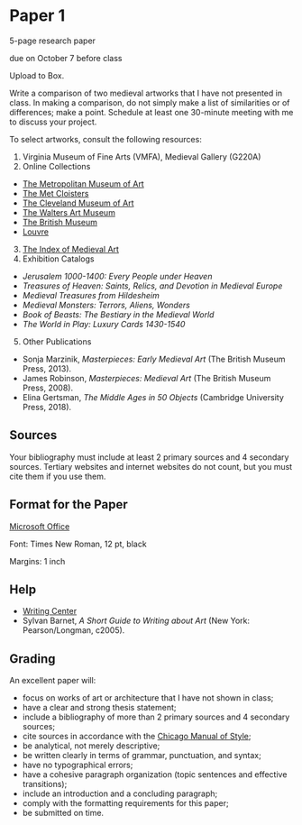# Paper 1
5-page research paper

due on October 7 before class

Upload to Box.

Write a comparison of two medieval artworks that I have not presented in class. In making a comparison, do not simply make a list of similarities or of differences; make a point. Schedule at least one 30-minute meeting with me to discuss your project. 

To select artworks, consult the following resources:
1. Virginia Museum of Fine Arts (VMFA), Medieval Gallery (G220A)
2. Online Collections
* [The Metropolitan Museum of Art](https://www.metmuseum.org/art/collection/search#!?department=17&showOnly=highlights&offset=0&pageSize=0&perPage=20&sortBy=relevance&sortOrder=asc&searchField=All)
* [The Met Cloisters](https://www.metmuseum.org/art/collection/search#!?department=7&showOnly=highlights&perPage=20&offset=0&pageSize=0&sortOrder=asc&searchField=All)
* [The Cleveland Museum of Art](http://www.clevelandart.org/art/collection/search?filter-department=Medieval%20Art)
* [The Walters Art Museum](https://art.thewalters.org/)
* [The British Museum](https://www.britishmuseum.org/research/collection_online/search.aspx)
* [Louvre](https://www.louvre.fr/en/moteur-de-recherche-oeuvres)
3. [The Index of Medieval Art](https://theindex.princeton.edu/)
4. Exhibition Catalogs
* _Jerusalem 1000-1400: Every People under Heaven_
* _Treasures of Heaven: Saints, Relics, and Devotion in Medieval Europe_
* _Medieval Treasures from Hildesheim_
* _Medieval Monsters: Terrors, Aliens, Wonders_
* _Book of Beasts: The Bestiary in the Medieval World_
* _The World in Play: Luxury Cards 1430-1540_
5. Other Publications
* Sonja Marzinik, _Masterpieces: Early Medieval Art_ (The British Museum Press, 2013).
* James Robinson, _Masterpieces: Medieval Art_ (The British Museum Press, 2008).
* Elina Gertsman, _The Middle Ages in 50 Objects_ (Cambridge University Press, 2018).

## Sources
Your bibliography must include at least 2 primary sources and 4 secondary sources. Tertiary websites and internet websites do not count, but you must cite them if you use them.

## Format for the Paper
[Microsoft Office](https://is.richmond.edu/hardware-software/office-365/index.html)

Font: Times New Roman, 12 pt, black

Margins: 1 inch

## Help
* [Writing Center](https://writing.richmond.edu/)
* Sylvan Barnet, _A Short Guide to Writing about Art_ (New York: Pearson/Longman, c2005).

## Grading
An excellent paper will:
* focus on works of art or architecture that I have not shown in class;
* have a clear and strong thesis statement;
* include a bibliography of more than 2 primary sources and 4 secondary sources;
* cite sources in accordance with the [Chicago Manual of Style](https://libguides.richmond.edu/citingsources/chicago);
* be analytical, not merely descriptive;
* be written clearly in terms of grammar, punctuation, and syntax;
* have no typographical errors;
* have a cohesive paragraph organization (topic sentences and effective transitions);
* include an introduction and a concluding paragraph;
* comply with the formatting requirements for this paper;
* be submitted on time.
